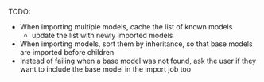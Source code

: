TODO:

- When importing multiple models, cache the list of known models
  + update the list with newly imported models
- When importing models, sort them by inheritance, so that base models
  are imported before children
- Instead of failing when a base model was not found, ask the user if they
  want to include the base model in the import job too
